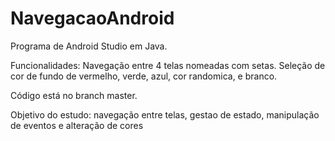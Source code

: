 # NavegacaoAndroid

Programa de Android Studio em Java.

Funcionalidades:
Navegação entre 4 telas nomeadas com setas.
Seleção de cor de fundo de vermelho, verde, azul, cor randomica, e branco.

Código está no branch master.

Objetivo do estudo: navegação entre telas, gestao de estado, manipulação de eventos e alteração de cores
